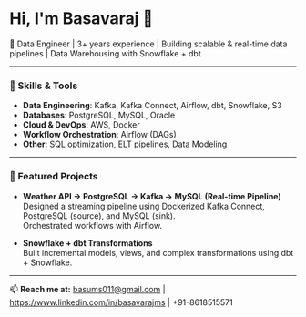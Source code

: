 # Hi, I'm Basavaraj 👋

🚀 Data Engineer | 3+ years experience | Building scalable & real-time data pipelines | Data Warehousing with Snowflake + dbt

---

### 🔧 Skills & Tools
- **Data Engineering**: Kafka, Kafka Connect, Airflow, dbt, Snowflake, S3
- **Databases**: PostgreSQL, MySQL, Oracle
- **Cloud & DevOps**: AWS, Docker
- **Workflow Orchestration**: Airflow (DAGs)
- **Other**: SQL optimization, ELT pipelines, Data Modeling

---

### 📌 Featured Projects
- **Weather API → PostgreSQL → Kafka → MySQL (Real-time Pipeline)**  
  Designed a streaming pipeline using Dockerized Kafka Connect, PostgreSQL (source), and MySQL (sink).  
  Orchestrated workflows with Airflow.

- **Snowflake + dbt Transformations**  
  Built incremental models, views, and complex transformations using dbt + Snowflake.

---

📫 **Reach me at:** basums011@gmail.com | https://www.linkedin.com/in/basavarajms | +91-8618515571
